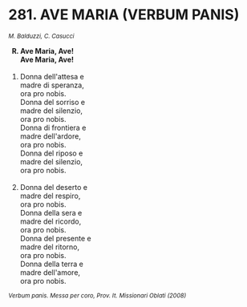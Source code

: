 # 281. AVE MARIA (VERBUM PANIS)

<sub><i> M. Balduzzi, C. Casucci </i></sub>
<ol>
	<b><li type="A" value="18">Ave Maria, Ave!<br>
		Ave Maria, Ave!</li></b><br>
	<li value="1">Donna dell'attesa e<br>
		madre di speranza,<br>
		ora pro nobis.<br>
		Donna del sorriso e<br>
		madre del silenzio,<br>
		ora pro nobis.<br>
		Donna di frontiera e<br>
		madre dell'ardore,<br>
		ora pro nobis.<br>
		Donna del riposo e<br>
		madre del silenzio,<br>
		ora pro nobis.</li><br>
	<li>Donna del deserto e<br>
		madre del respiro,<br>
		ora pro nobis.<br>
		Donna della sera e<br>
		madre del ricordo,<br>
		ora pro nobis.<br>
		Donna del presente e<br>
		madre del ritorno,<br>
		ora pro nobis.<br>
		Donna della terra e<br>
		madre dell'amore,<br>
		ora pro nobis.</li>
</ol>
<sub><i>Verbum panis. Messa per coro, Prov. It. Missionari Oblati (2008)</i></sub>
